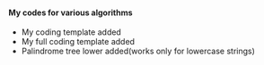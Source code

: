 #### My codes for various algorithms


- My coding template added
- My full coding template added
- Palindrome tree lower added(works only for lowercase strings)